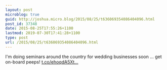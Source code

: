 ```yaml
---
layout: post
microblog: true
guid: http://joshua.micro.blog/2015/08/25/t636069354086404096.html
post_id: 37348
date: 2015-08-25T17:55:26+1100
lastmod: 2019-07-30T17:41:28+1100
type: post
url: /2015/08/25/t636069354086404096.html
---
```

I'm doing seminars around the country for wedding businesses soon ... get on-board peeps! [t.co/ehoqdA5Xt...](http://t.co/ehoqdA5Xtw)
